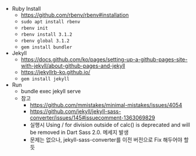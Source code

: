 - Ruby Install
  - https://github.com/rbenv/rbenv#installation
  - ```sudo apt install rbenv```
  - ```rbenv init```
  - ```rbenv install 3.1.2```
  - ```rbenv global 3.1.2```
  - ```gem install bundler```
- Jekyll
  - https://docs.github.com/ko/pages/setting-up-a-github-pages-site-with-jekyll/about-github-pages-and-jekyll
  - https://jekyllrb-ko.github.io/
  - ```gem install jekyll```
- Run
  - bundle exec jekyll serve
  - 참고
    - https://github.com/mmistakes/minimal-mistakes/issues/4054
    - https://github.com/jekyll/jekyll-sass-converter/issues/145#issuecomment-1363069829
    - 실행시 Using / for division outside of calc() is deprecated and will be removed in Dart Sass 2.0. 메세지 발생
    - 문제는 없으나, jekyll-sass-converter를 이전 버전으로 Fix 해두어야 할 듯